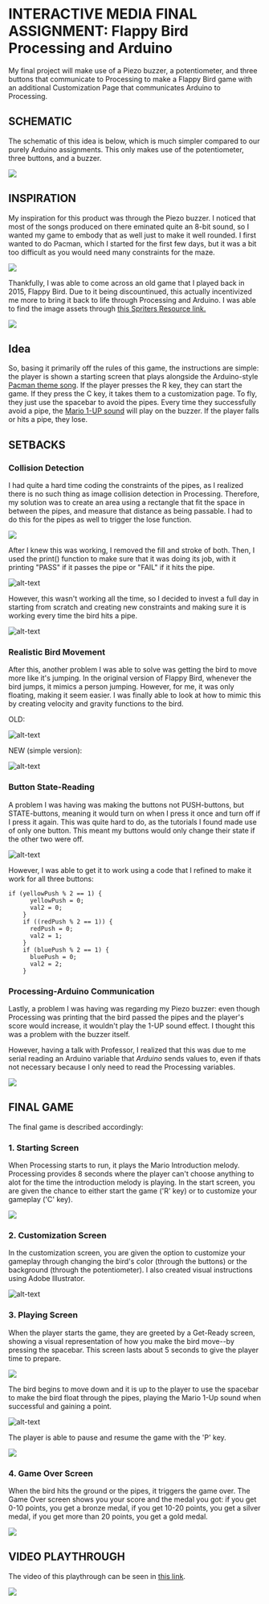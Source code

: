# INTERACTIVE MEDIA FINAL ASSIGNMENT: Flappy Bird Processing and Arduino

My final project will make use of a Piezo buzzer, a potentiometer, and three buttons that communicate to Processing to make a Flappy Bird game with an additional Customization Page that communicates Arduino to Processing.

## SCHEMATIC

The schematic of this idea is below, which is much simpler compared to our purely Arduino assignments. This only makes use of the potentiometer, three buttons, and a buzzer.

![](images/schematic.png)

## INSPIRATION

My inspiration for this product was through the Piezo buzzer. I noticed that most of the songs produced on there eminated quite an 8-bit sound, so I wanted my game to embody that as well just to make it well rounded. I first wanted to do Pacman, which I started for the first few days, but it was a bit too difficult as you would need many constraints for the maze. 

![](images/pacmansheet.png)

Thankfully, I was able to come across an old game that I played back in 2015, Flappy Bird. Due to it being discountinued, this actually incentivized me more to bring it back to life through Processing and Arduino. I was able to find the image assets through [this Spriters Resource link.](https://www.spriters-resource.com/mobile/flappybird/sheet/59537/)

![](images/assets.png)

## Idea 

So, basing it primarily off the rules of this game, the instructions are simple: the player is shown a starting screen that plays alongside the Arduino-style [Pacman theme song](https://github.com/robsoncouto/arduino-songs/blob/master/pacman/pacman.ino). If the player presses the R key, they can start the game. If they press the C key, it takes them to a customization page. To fly, they just use the spacebar to avoid the pipes. Every time they successfully avoid a pipe, the [Mario 1-UP sound](https://bikeshedeffect.weebly.com/arduino-piezo-sounds.html) will play on the buzzer. If the player falls or hits a pipe, they lose.

## SETBACKS

### Collision Detection

I had quite a hard time coding the constraints of the pipes, as I realized there is no such thing as image collision detection in Processing. Therefore, my solution was to create an area using a rectangle that fit the space in between the pipes, and measure that distance as being passable. I had to do this for the pipes as well to trigger the lose function.

![](images/passarea.png)

After I knew this was working, I removed the fill and stroke of both. Then, I used the print() function to make sure that it was doing its job, with it printing "PASS" if it passes the pipe or "FAIL" if it hits the pipe.

![alt-text](images/birdmove2.gif)

However, this wasn't working all the time, so I decided to invest a full day in starting from scratch and creating new constraints and making sure it is working every time the bird hits a pipe.

![alt-text](images/smoothpipes.gif)

### Realistic Bird Movement

After this, another problem I was able to solve was getting the bird to move more like it's jumping. In the original version of Flappy Bird, whenever the bird jumps, it mimics a person jumping. However, for me, it was only floating, making it seem easier. I was finally able to look at how to mimic this by creating velocity and gravity functions to the bird.

OLD:

![alt-text](images/birdmove1.gif)

NEW (simple version):

![alt-text](images/ballmove.gif)

### Button State-Reading

A problem I was having was making the buttons not PUSH-buttons, but STATE-buttons, meaning it would turn on when I press it once and turn off if I press it again. This was quite hard to do, as the tutorials I found made use of only one button. This meant my buttons would only change their state if the other two were off.

![alt-text](images/serial1.gif)

However, I was able to get it to work using a code that I refined to make it work for all three buttons:

    if (yellowPush % 2 == 1) {
          yellowPush = 0;
          val2 = 0;
        }
        if ((redPush % 2 == 1)) {
          redPush = 0;
          val2 = 1;
        }
        if (bluePush % 2 == 1) {
          bluePush = 0;
          val2 = 2;
        }

### Processing-Arduino Communication

Lastly, a problem I was having was regarding my Piezo buzzer: even though Processing was printing that the bird passed the pipes and the player's score would increase, it wouldn't play the 1-UP sound effect. I thought this was a problem with the buzzer itself.

However, having a talk with Professor, I realized that this was due to me serial reading an Arduino variable that _Arduino_ sends values to, even if thats not necessary because I only need to read the Processing variables.

![](images/discordconvo.png)

## FINAL GAME

The final game is described accordingly:

### 1. Starting Screen

When Processing starts to run, it plays the Mario Introduction melody. Processing provides 8 seconds where the player can't choose anything to alot for the time the introduction melody is playing. In the start screen, you are given the chance to either start the game ('R' key) or to customize your gameplay ('C' key).

![](images/start.png)

### 2. Customization Screen

In the customization screen, you are given the option to customize your gameplay through changing the bird's color (through the buttons) or the background (through the potentiometer). I also created visual instructions using Adobe Illustrator.

![alt-text](images/customizationnew.gif)

### 3. Playing Screen

When the player starts the game, they are greeted by a Get-Ready screen, showing a visual representation of how you make the bird move--by pressing the spacebar. This screen lasts about 5 seconds to give the player time to prepare.

![](images/getreadynew.png)

The bird begins to move down and it is up to the player to use the spacebar to make the bird float through the pipes, playing the Mario 1-Up sound when successful and gaining a point. 

![alt-text](images/birdmove3.gif)

The player is able to pause and resume the game with the 'P' key. 

![](images/paused.png)

### 4. Game Over Screen

When the bird hits the ground or the pipes, it triggers the game over. The Game Over screen shows you your score and the medal you got: if you get 0-10 points, you get a bronze medal, if you get 10-20 points, you get a silver medal, if you get more than 20 points, you get a gold medal.

![](images/gameovermedal.png)

## VIDEO PLAYTHROUGH

The video of this playthrough can be seen in [this link](https://youtu.be/TgaU9xBielg).

![](images/thumbnail.png)
